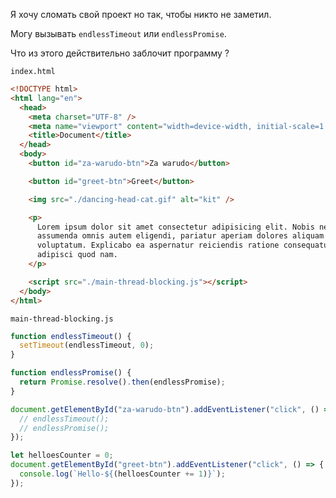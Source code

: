 Я хочу сломать свой проект но так, чтобы никто не заметил.

Могу вызывать `endlessTimeout` или `endlessPromise`.

Что из этого действительно заблочит программу ?

`index.html`

```html
<!DOCTYPE html>
<html lang="en">
  <head>
    <meta charset="UTF-8" />
    <meta name="viewport" content="width=device-width, initial-scale=1.0" />
    <title>Document</title>
  </head>
  <body>
    <button id="za-warudo-btn">Za warudo</button>

    <button id="greet-btn">Greet</button>

    <img src="./dancing-head-cat.gif" alt="kit" />

    <p>
      Lorem ipsum dolor sit amet consectetur adipisicing elit. Nobis nemo
      assumenda omnis autem eligendi, pariatur aperiam dolores aliquam eum
      voluptatum. Explicabo ea aspernatur reiciendis ratione consequatur amet
      adipisci quod nam.
    </p>

    <script src="./main-thread-blocking.js"></script>
  </body>
</html>
```

`main-thread-blocking.js`

```js
function endlessTimeout() {
  setTimeout(endlessTimeout, 0);
}

function endlessPromise() {
  return Promise.resolve().then(endlessPromise);
}

document.getElementById("za-warudo-btn").addEventListener("click", () => {
  // endlessTimeout();
  // endlessPromise();
});

let helloesCounter = 0;
document.getElementById("greet-btn").addEventListener("click", () => {
  console.log(`Hello-${(helloesCounter += 1)}`);
});
```
